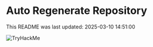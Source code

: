 # Auto Regenerate Repository

This README was last updated: 2025-03-10 14:51:00

 ![TryHackMe](https://tryhackme.com/badge/533634)